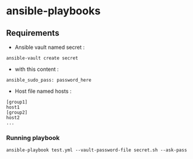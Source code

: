 # ansible-playbooks

## Requirements

- Ansible vault named secret :

```
ansible-vault create secret
```

- with this content :

```
ansible_sudo_pass: password_here
```

- Host file named hosts :

```
[group1]
host1
[group2]
host2
...
```

### Running playbook

```
ansible-playbook test.yml --vault-password-file secret.sh --ask-pass
```
